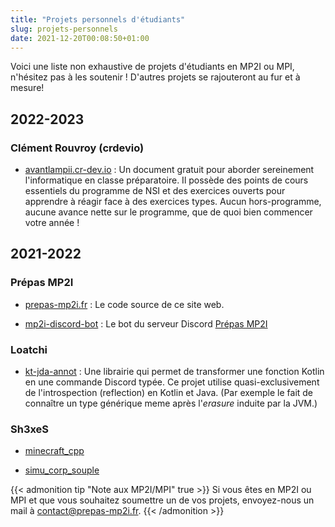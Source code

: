 ```yaml
---
title: "Projets personnels d'étudiants"
slug: projets-personnels
date: 2021-12-20T00:08:50+01:00
---
```


Voici une liste non exhaustive de projets d'étudiants en MP2I ou MPI, n'hésitez pas à les soutenir ! D'autres projets se rajouteront au fur et à mesure!

## 2022-2023

### Clément Rouvroy (crdevio)

- [avantlampii.cr-dev.io](https://avantlampii.cr-dev.io/) : Un document gratuit pour aborder sereinement l'informatique en classe préparatoire. Il possède des points de cours essentiels du programme de NSI et des exercices ouverts pour apprendre à réagir face à des exercices types. Aucun hors-programme, aucune avance nette sur le programme, que de quoi bien commencer votre année !

## 2021-2022

### Prépas MP2I

- [prepas-mp2i.fr](https://github.com/prepas-mp2i/prepas-mp2i.fr) : Le code source de ce site web.

- [mp2i-discord-bot](https://github.com/prepas-mp2i/mp2i-discord-bot) : Le bot du serveur Discord [Prépas MP2I](https://discord.gg/w4ugrwy84w)

### Loatchi

- [kt-jda-annot](https://github.com/Loatchi/kt-jda-annot) : Une librairie qui permet de transformer une fonction Kotlin en une commande Discord typée. Ce projet utilise quasi-exclusivement de l'introspection (reflection) en Kotlin et Java.
(Par exemple le fait de connaître un type générique meme après l'*erasure* induite par la JVM.)

### Sh3xeS

- [minecraft_cpp](https://github.com/Sh3xe/minecraft_cpp)

- [simu_corp_souple](https://github.com/Sh3xe/simu_corp_souple)

{{< admonition tip "Note aux MP2I/MPI" true >}}
Si vous êtes en MP2I ou MPI et que vous souhaitez soumettre un de vos projets, envoyez-nous un mail à [contact@prepas-mp2i.fr](mailto:contact@prepas-mp2i.fr).
{{< /admonition >}}
